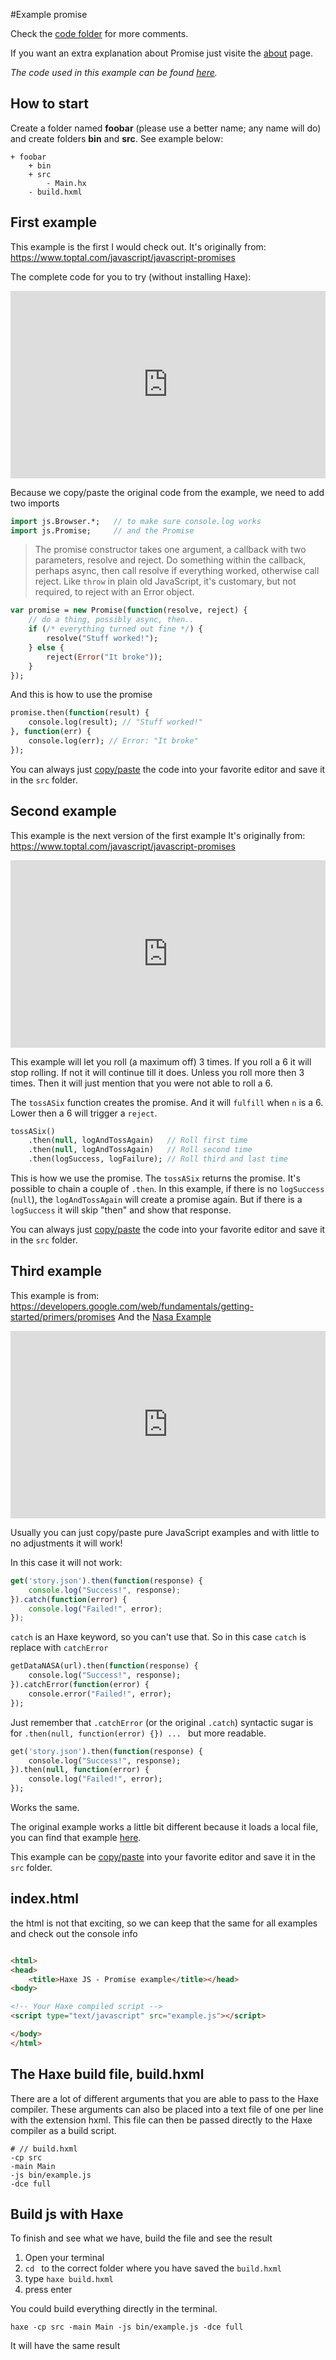 #Example promise

Check the [code folder](https://github.com/MatthijsKamstra/haxejs/tree/master/10promise/code) for more comments.

If you want an extra explanation about Promise just visite the [about](about.md) page.

_The code used in this example can be found [here](https://github.com/MatthijsKamstra/haxejs/tree/master/10promise/code)._

## How to start

Create a folder named **foobar** (please use a better name; any name will do) and create folders **bin** and **src**.
See example below:

```
+ foobar
	+ bin
	+ src
        - Main.hx
	- build.hxml
```


## First example

This example is the first I would check out.
It's originally from: <https://www.toptal.com/javascript/javascript-promises>

The complete code for you to try (without installing Haxe):
<iframe src="https://try.haxe.org/embed/25CF5" width="100%" height="300" frameborder="no" allowfullscreen>
    <a href="https://try.haxe.org/#25CF5">Try Haxe !</a>
</iframe>

Because we copy/paste the original code from the example, we need to add two imports

```haxe
import js.Browser.*;   // to make sure console.log works
import js.Promise;     // and the Promise
```

> The promise constructor takes one argument, a callback with two parameters, resolve and reject. Do something within the callback, perhaps async, then call resolve if everything worked, otherwise call reject. Like `throw` in plain old JavaScript, it's customary, but not required, to reject with an Error object.

```haxe
var promise = new Promise(function(resolve, reject) {
    // do a thing, possibly async, then..
    if (/* everything turned out fine */) {
        resolve("Stuff worked!");
    } else {
        reject(Error("It broke"));
    }
});
```

And this is how to use the promise

```haxe
promise.then(function(result) {
    console.log(result); // "Stuff worked!"
}, function(err) {
    console.log(err); // Error: "It broke"
});
```


You can always just [copy/paste](code/src/Main01.hx) the code into your favorite editor and save it in the `src` folder.

<!--

```
package ;

import js.Browser.*;
import js.Promise;

class Main01 {

    public function new()
    {
        var promise = new Promise(function (fulfill, reject){
            var n =  Math.floor(Math.random() * 6) + 1;
            if (n == 6) {
                fulfill(n);
            } else {
                reject(n);
            }
        });
        promise.then(function ( toss : Int ) {
            console.log('Yay, threw a ' + toss + '.');
        }, function (toss) {
            console.log('Oh, noes, threw a ' + toss + '.');
        });
    }

    static public function main() : Void { var main = new Main01(); }
}
```
 -->


## Second example

This example is the next version of the first example
It's originally from: <https://www.toptal.com/javascript/javascript-promises>

<iframe src="https://try.haxe.org/embed/866F4" width="100%" height="300" frameborder="no" allowfullscreen>
    <a href="https://try.haxe.org/#866F4">Try Haxe !</a>
</iframe>

This example will let you roll (a maximum off) 3 times. If you roll a 6 it will stop rolling.
If not it will continue till it does. Unless you roll more then 3 times. Then it will just mention that you were not able to roll a 6.

The `tossASix` function creates the promise. And it will `fulfill` when `n` is a 6. Lower then a 6 will trigger a `reject`.

```haxe
tossASix()
    .then(null, logAndTossAgain)   // Roll first time
    .then(null, logAndTossAgain)   // Roll second time
    .then(logSuccess, logFailure); // Roll third and last time
```

This is how we use the promise. The `tossASix` returns the promise. It's possible to chain a couple of `.then`.
In this example, if there is no `logSuccess` (`null`), the `logAndTossAgain` will create a promise again.
But if there is a `logSuccess` it will skip "then" and show that response.


You can always just [copy/paste](code/src/Main02.hx) the code into your favorite editor and save it in the `src` folder.


## Third example

This example is from: <https://developers.google.com/web/fundamentals/getting-started/primers/promises>
And the [Nasa Example](../06nasa/example.md)


<iframe src="https://try.haxe.org/embed/DeD82" width="100%" height="300" frameborder="no" allowfullscreen>
    <a href="https://try.haxe.org/#DeD82">Try Haxe !</a>
</iframe>

Usually you can just copy/paste pure JavaScript examples and with little to no adjustments it will work!

In this case it will not work:

```js
get('story.json').then(function(response) {
    console.log("Success!", response);
}).catch(function(error) {
    console.log("Failed!", error);
});
```

`catch` is an Haxe keyword, so you can't use that.
So in this case `catch` is replace with `catchError`

```haxe
getDataNASA(url).then(function(response) {
    console.log("Success!", response);
}).catchError(function(error) {
    console.error("Failed!", error);
});

```

Just remember that `.catchError` (or the original `.catch`) syntactic sugar is for `.then(null, function(error) {}) ... ` but more readable.

```haxe
get('story.json').then(function(response) {
    console.log("Success!", response);
}).then(null, function(error) {
    console.log("Failed!", error);
});
```

Works the same.


The original example works a little bit different because it loads a local file, you can find that example [here](code/src/Main03.hx).

This example can be [copy/paste](code/src/Main.hx) into your favorite editor and save it in the `src` folder.




## index.html

the html is not that exciting, so we can keep that the same for all examples and check out the console info

```html

<html>
<head>
	<title>Haxe JS - Promise example</title></head>
<body>

<!-- Your Haxe compiled script -->
<script type="text/javascript" src="example.js"></script>

</body>
</html>

```


## The Haxe build file, build.hxml

There are a lot of different arguments that you are able to pass to the Haxe compiler.
These arguments can also be placed into a text file of one per line with the extension hxml. This file can then be passed directly to the Haxe compiler as a build script.

```
# // build.hxml
-cp src
-main Main
-js bin/example.js
-dce full
```


## Build js with Haxe

To finish and see what we have, build the file and see the result

1. Open your terminal
2. `cd ` to the correct folder where you have saved the `build.hxml`
3. type `haxe build.hxml`
4. press enter


You could build everything directly in the terminal.

```
haxe -cp src -main Main -js bin/example.js -dce full
```

It will have the same result


